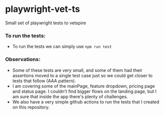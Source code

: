 # playwright-vet-ts
Small set of playwright tests to vetspire

### To run the tests:

- To run the tests we can simply use `npm run test`
### Observations:

- Some of these tests are very small, and some of them had their assertions moved to a single test case just so we could get closer to tests that follow (AAA pattern).
- I am covering some of the mainPage, feature dropdown, pricing page and status page. I couldn't find bigger flows on the landing page, but I am sure that inside the app there's plenty of challenges. 
- We also have a very simple github actions to run the tests that I created on this repository.